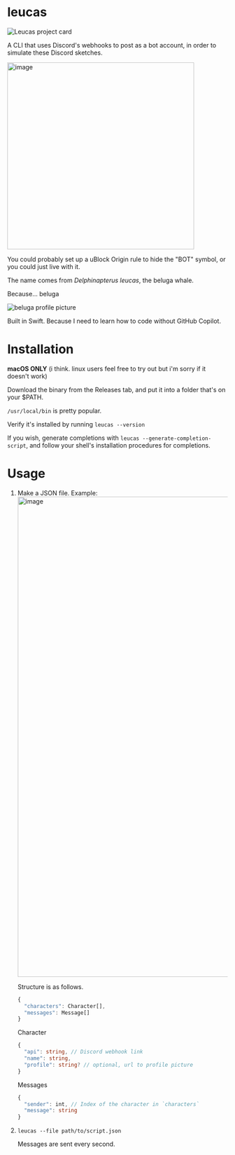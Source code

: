 #  leucas
![Leucas project card](https://project-cards.jtpotatodev.workers.dev/?project=leucas&started=21%20Dec%202023&codename=leucas)

A CLI that uses Discord's webhooks to post as a bot account, in order to simulate these Discord sketches.

<img width="427" alt="image" src="https://github.com/jtpotato/leucas/assets/58995538/d662057f-868d-421c-82e6-94ee1f2c6131">

You could probably set up a uBlock Origin rule to hide the "BOT" symbol, or you could just live with it.

The name comes from *Delphinapterus leucas*, the beluga whale.

Because... beluga

![beluga profile picture](https://pfps.gg/assets/pfps/8302-beluga.png)

Built in Swift. Because I need to learn how to code without GitHub Copilot.

# Installation
**macOS ONLY** (i think. linux users feel free to try out but i'm sorry if it doesn't work)

Download the binary from the Releases tab, and put it into a folder that's on your $PATH.

`/usr/local/bin` is pretty popular.

Verify it's installed by running `leucas --version`

If you wish, generate completions with `leucas --generate-completion-script`, and follow your shell's installation procedures for completions.

# Usage
1. Make a JSON file. Example:
   <img width="1097" alt="image" src="https://github.com/jtpotato/leucas/assets/58995538/b0e34ca7-d60c-4fc5-bfe8-4d3182d22faf">

   Structure is as follows.
   ```ts
   {
     "characters": Character[],
     "messages": Message[]
   }
   ```
   Character
   ```ts
   {
     "api": string, // Discord webhook link
     "name": string,
     "profile": string? // optional, url to profile picture
   }
   ```
   Messages
   ```ts
   {
     "sender": int, // Index of the character in `characters`
     "message": string
   }
   ```
2. `leucas --file path/to/script.json`

   Messages are sent every second.
